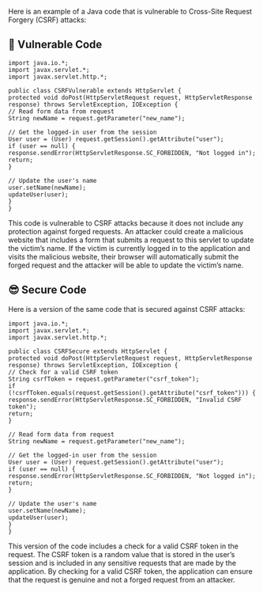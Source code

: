 Here is an example of a Java code that is vulnerable to Cross-Site Request Forgery (CSRF) attacks:

## 🥺 Vulnerable Code
```
import java.io.*; 
import javax.servlet.*; 
import javax.servlet.http.*; 

public class CSRFVulnerable extends HttpServlet { 
protected void doPost(HttpServletRequest request, HttpServletResponse response) throws ServletException, IOException { 
// Read form data from request 
String newName = request.getParameter("new_name"); 

// Get the logged-in user from the session 
User user = (User) request.getSession().getAttribute("user"); 
if (user == null) { 
response.sendError(HttpServletResponse.SC_FORBIDDEN, "Not logged in"); 
return; 
} 

// Update the user's name 
user.setName(newName); 
updateUser(user); 
} 
}
```
This code is vulnerable to CSRF attacks because it does not include any protection against forged requests. An attacker could create a malicious website that includes a form that submits a request to this servlet to update the victim’s name. If the victim is currently logged in to the application and visits the malicious website, their browser will automatically submit the forged request and the attacker will be able to update the victim’s name.

## 😎 Secure Code
Here is a version of the same code that is secured against CSRF attacks:

```
import java.io.*; 
import javax.servlet.*; 
import javax.servlet.http.*; 

public class CSRFSecure extends HttpServlet { 
protected void doPost(HttpServletRequest request, HttpServletResponse response) throws ServletException, IOException { 
// Check for a valid CSRF token 
String csrfToken = request.getParameter("csrf_token"); 
if (!csrfToken.equals(request.getSession().getAttribute("csrf_token"))) { 
response.sendError(HttpServletResponse.SC_FORBIDDEN, "Invalid CSRF token"); 
return; 
} 

// Read form data from request 
String newName = request.getParameter("new_name"); 

// Get the logged-in user from the session 
User user = (User) request.getSession().getAttribute("user"); 
if (user == null) { 
response.sendError(HttpServletResponse.SC_FORBIDDEN, "Not logged in"); 
return; 
} 

// Update the user's name 
user.setName(newName); 
updateUser(user); 
} 
}
```
This version of the code includes a check for a valid CSRF token in the request. The CSRF token is a random value that is stored in the user’s session and is included in any sensitive requests that are made by the application. By checking for a valid CSRF token, the application can ensure that the request is genuine and not a forged request from an attacker.
